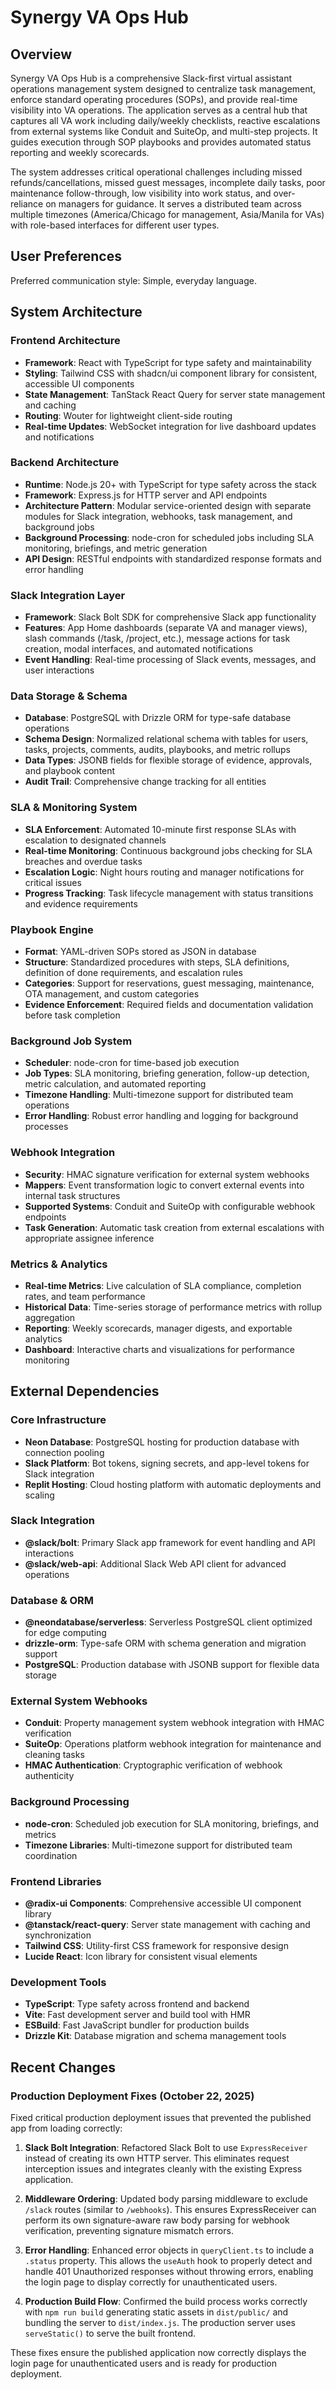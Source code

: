 # Synergy VA Ops Hub

## Overview

Synergy VA Ops Hub is a comprehensive Slack-first virtual assistant operations management system designed to centralize task management, enforce standard operating procedures (SOPs), and provide real-time visibility into VA operations. The application serves as a central hub that captures all VA work including daily/weekly checklists, reactive escalations from external systems like Conduit and SuiteOp, and multi-step projects. It guides execution through SOP playbooks and provides automated status reporting and weekly scorecards.

The system addresses critical operational challenges including missed refunds/cancellations, missed guest messages, incomplete daily tasks, poor maintenance follow-through, low visibility into work status, and over-reliance on managers for guidance. It serves a distributed team across multiple timezones (America/Chicago for management, Asia/Manila for VAs) with role-based interfaces for different user types.

## User Preferences

Preferred communication style: Simple, everyday language.

## System Architecture

### Frontend Architecture
- **Framework**: React with TypeScript for type safety and maintainability
- **Styling**: Tailwind CSS with shadcn/ui component library for consistent, accessible UI components
- **State Management**: TanStack React Query for server state management and caching
- **Routing**: Wouter for lightweight client-side routing
- **Real-time Updates**: WebSocket integration for live dashboard updates and notifications

### Backend Architecture
- **Runtime**: Node.js 20+ with TypeScript for type safety across the stack
- **Framework**: Express.js for HTTP server and API endpoints
- **Architecture Pattern**: Modular service-oriented design with separate modules for Slack integration, webhooks, task management, and background jobs
- **Background Processing**: node-cron for scheduled jobs including SLA monitoring, briefings, and metric generation
- **API Design**: RESTful endpoints with standardized response formats and error handling

### Slack Integration Layer
- **Framework**: Slack Bolt SDK for comprehensive Slack app functionality
- **Features**: App Home dashboards (separate VA and manager views), slash commands (/task, /project, etc.), message actions for task creation, modal interfaces, and automated notifications
- **Event Handling**: Real-time processing of Slack events, messages, and user interactions

### Data Storage & Schema
- **Database**: PostgreSQL with Drizzle ORM for type-safe database operations
- **Schema Design**: Normalized relational schema with tables for users, tasks, projects, comments, audits, playbooks, and metric rollups
- **Data Types**: JSONB fields for flexible storage of evidence, approvals, and playbook content
- **Audit Trail**: Comprehensive change tracking for all entities

### SLA & Monitoring System
- **SLA Enforcement**: Automated 10-minute first response SLAs with escalation to designated channels
- **Real-time Monitoring**: Continuous background jobs checking for SLA breaches and overdue tasks
- **Escalation Logic**: Night hours routing and manager notifications for critical issues
- **Progress Tracking**: Task lifecycle management with status transitions and evidence requirements

### Playbook Engine
- **Format**: YAML-driven SOPs stored as JSON in database
- **Structure**: Standardized procedures with steps, SLA definitions, definition of done requirements, and escalation rules
- **Categories**: Support for reservations, guest messaging, maintenance, OTA management, and custom categories
- **Evidence Enforcement**: Required fields and documentation validation before task completion

### Background Job System
- **Scheduler**: node-cron for time-based job execution
- **Job Types**: SLA monitoring, briefing generation, follow-up detection, metric calculation, and automated reporting
- **Timezone Handling**: Multi-timezone support for distributed team operations
- **Error Handling**: Robust error handling and logging for background processes

### Webhook Integration
- **Security**: HMAC signature verification for external system webhooks
- **Mappers**: Event transformation logic to convert external events into internal task structures
- **Supported Systems**: Conduit and SuiteOp with configurable webhook endpoints
- **Task Generation**: Automatic task creation from external escalations with appropriate assignee inference

### Metrics & Analytics
- **Real-time Metrics**: Live calculation of SLA compliance, completion rates, and team performance
- **Historical Data**: Time-series storage of performance metrics with rollup aggregation
- **Reporting**: Weekly scorecards, manager digests, and exportable analytics
- **Dashboard**: Interactive charts and visualizations for performance monitoring

## External Dependencies

### Core Infrastructure
- **Neon Database**: PostgreSQL hosting for production database with connection pooling
- **Slack Platform**: Bot tokens, signing secrets, and app-level tokens for Slack integration
- **Replit Hosting**: Cloud hosting platform with automatic deployments and scaling

### Slack Integration
- **@slack/bolt**: Primary Slack app framework for event handling and API interactions
- **@slack/web-api**: Additional Slack Web API client for advanced operations

### Database & ORM
- **@neondatabase/serverless**: Serverless PostgreSQL client optimized for edge computing
- **drizzle-orm**: Type-safe ORM with schema generation and migration support
- **PostgreSQL**: Production database with JSONB support for flexible data storage

### External System Webhooks
- **Conduit**: Property management system webhook integration with HMAC verification
- **SuiteOp**: Operations platform webhook integration for maintenance and cleaning tasks
- **HMAC Authentication**: Cryptographic verification of webhook authenticity

### Background Processing
- **node-cron**: Scheduled job execution for SLA monitoring, briefings, and metrics
- **Timezone Libraries**: Multi-timezone support for distributed team coordination

### Frontend Libraries
- **@radix-ui Components**: Comprehensive accessible UI component library
- **@tanstack/react-query**: Server state management with caching and synchronization
- **Tailwind CSS**: Utility-first CSS framework for responsive design
- **Lucide React**: Icon library for consistent visual elements

### Development Tools
- **TypeScript**: Type safety across frontend and backend
- **Vite**: Fast development server and build tool with HMR
- **ESBuild**: Fast JavaScript bundler for production builds
- **Drizzle Kit**: Database migration and schema management tools

## Recent Changes

### Production Deployment Fixes (October 22, 2025)

Fixed critical production deployment issues that prevented the published app from loading correctly:

1. **Slack Bolt Integration**: Refactored Slack Bolt to use `ExpressReceiver` instead of creating its own HTTP server. This eliminates request interception issues and integrates cleanly with the existing Express application.

2. **Middleware Ordering**: Updated body parsing middleware to exclude `/slack` routes (similar to `/webhooks`). This ensures ExpressReceiver can perform its own signature-aware raw body parsing for webhook verification, preventing signature mismatch errors.

3. **Error Handling**: Enhanced error objects in `queryClient.ts` to include a `.status` property. This allows the `useAuth` hook to properly detect and handle 401 Unauthorized responses without throwing errors, enabling the login page to display correctly for unauthenticated users.

4. **Production Build Flow**: Confirmed the build process works correctly with `npm run build` generating static assets in `dist/public/` and bundling the server to `dist/index.js`. The production server uses `serveStatic()` to serve the built frontend.

These fixes ensure the published application now correctly displays the login page for unauthenticated users and is ready for production deployment.